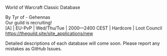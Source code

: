 World of Warcraft Classic Database

By Tyr of <Guild> - Gehennas  
Our guild is recruiting!  
[A] | EU-PvP | Wed/Thu/Tue | 2000—2400 CEST | Hardcore | Loot Council  
https://theguild.site/site_applications/new

Detailed descriptions of each database will come soon.
Please report any mistakes as GitHub Issues.